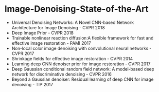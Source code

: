 # Image-Denoising-State-of-the-Art

* Universal Denoising Networks: A Novel CNN-based Network Architecture for Image Denoising - CVPR 2018
* Deep Image Prior - CVPR 2018
* Trainable nonlinear reaction diffusion:A flexible framework for fast and effective image restoration - PAMI 2017
* Non-local color image denoising with convolutional neural networks - CVPR 2017
* Shrinkage fields for effective image restoration - CVPR 2014
* Learning deep CNN denoiser prior for image restoration - CVPR 2017
* Deep Gaussian conditional random field network: A model-based deep network for discriminative denoising - CVPR 2016
* Beyond a Gaussian denoiser: Residual learning of deep CNN for image denoising - TIP 2017
